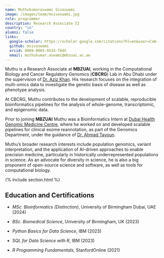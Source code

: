 ```yaml
---
name: Muthukumaraswami Sivaswami
image: /images/team/msivaswami.jpg
role: programmer
description: Research Associate II
country: "in"
alumni: false
links:
  google-scholar: https://scholar.google.com/citations?hl=en&user=CvW--fAAAAAJ
  github: msivaswami
  orcid: 0009-0003-9534-784X
  email: muthukumar.aswami@mbzuai.ac.ae
---
```


Muthu is a Research Associate at **MBZUAI**, working in the Computational Biology and Cancer Regulatory Genomics (**CBCRG**) Lab in Abu Dhabi under the supervision of [Dr. Aziz Khan](https://mbzuai.ac.ae/study/faculty/aziz-khan/). His research focuses on the integration of multi-omics data to investigate the genetic basis of disease as well as phenotype analysis.

At CBCRG, Muthu contributes to the development of scalable, reproducible bioinformatics pipelines for the analysis of whole-genome, transcriptomic, and epigenomic data.

Prior to joining **MBZUAI** Muthu was a Bioinformatics Intern at [Dubai Health Genomic Medicine Centre](https://dubaihealth.ae/), where he worked on and developed scalable pipelines for clinical exome reannotation, as part of the Genomics Department, under the guidance of [Dr. Ahmad Tayoun](https://www.mbru.ac.ae/a-z-directory/ahmad-abou-tayoun/).

Muthu’s broader research interests include population genomics, variant interpretation, and the application of AI-driven approaches to enable precision medicine, particularly in historically underrepresented populations in science. As an advocate for diversity in science, he is also a big proponent of open-source science and software, as well as tools for computational biology.

{% include section.html %}

## Education and Certifications

- _MSc. Bioinformatics (Distinction)_, University of Birmingham Dubai, UAE (2024)

- _BSc. Biomedical Science_, University of Birmingham, UK (2023)

- _Python Basics for Data Science_, IBM (2023)

- _SQL for Data Science with R_, IBM (2023)

- _R Programming Fundamentals_, StanfordOnline (2021)
